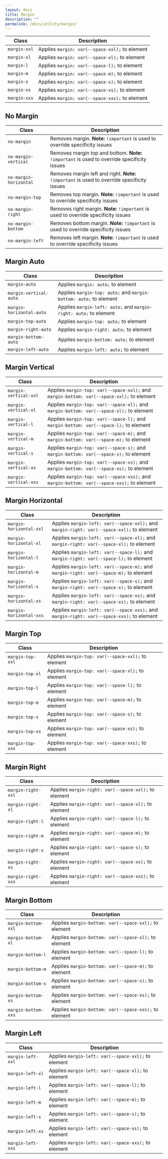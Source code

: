```yaml
---
layout: docs
title: Margin
description: ""
permalink: /docs/utility/margin/
---
```


| Class        | Description                                    |
| ------------ | ---------------------------------------------- |
| `margin-xxl` | Applies `margin: var(--space-xxl);` to element |
| `margin-xl`  | Applies `margin: var(--space-xl);` to element  |
| `margin-l`   | Applies `margin: var(--space-l);` to element   |
| `margin-m`   | Applies `margin: var(--space-m);` to element   |
| `margin-s`   | Applies `margin: var(--space-s);` to element   |
| `margin-xs`  | Applies `margin: var(--space-xs);` to element  |
| `margin-xxs` | Applies `margin: var(--space-xxs);` to element |

## No Margin

| Class                  | Description                                                                                  |
| ---------------------- | -------------------------------------------------------------------------------------------- |
| `no-margin`            | Removes margin. **Note:** `!important` is used to override specificity issues                |
| `no-margin-vertical`   | Removes margin top and bottom. **Note:** `!important` is used to override specificity issues |
| `no-margin-horizontal` | Removes margin left and right. **Note:** `!important` is used to override specificity issues |
| `no-margin-top`        | Removes top margin. **Note:** `!important` is used to override specificity issues            |
| `no-margin-right`      | Removes right margin. **Note:** `!important` is used to override specificity issues          |
| `no-margin-bottom`     | Removes bottom margin. **Note:** `!important` is used to override specificity issues         |
| `no-margin-left`       | Removes left margin. **Note:** `!important` is used to override specificity issues           |

## Margin Auto

| Class                    | Description                                                       |
| ------------------------ | ----------------------------------------------------------------- |
| `margin-auto`            | Applies `margin: auto;` to element                                |
| `margin-vertical-auto`   | Applies `margin-top: auto;` and `margin-bottom: auto;` to element |
| `margin-horizontal-auto` | Applies `margin-left: auto;` and `margin-right: auto;` to element |
| `margin-top-auto`        | Applies `margin-top: auto;` to element                            |
| `margin-right-auto`      | Applies `margin-right: auto;` to element                          |
| `margin-bottom-auto`     | Applies `margin-bottom: auto;` to element                         |
| `margin-left-auto`       | Applies `margin-left: auto;` to element                           |

## Margin Vertical

| Class                 | Description                                                                               |
| --------------------- | ----------------------------------------------------------------------------------------- |
| `margin-vertical-xxl` | Applies `margin-top: var(--space-xxl);` and `margin-bottom: var(--space-xxl);` to element |
| `margin-vertical-xl`  | Applies `margin-top: var(--space-xl);` and `margin-bottom: var(--space-xl);` to element   |
| `margin-vertical-l`   | Applies `margin-top: var(--space-l);` and `margin-bottom: var(--space-l);` to element     |
| `margin-vertical-m`   | Applies `margin-top: var(--space-m);` and `margin-bottom: var(--space-m);` to element     |
| `margin-vertical-s`   | Applies `margin-top: var(--space-s);` and `margin-bottom: var(--space-s);` to element     |
| `margin-vertical-xs`  | Applies `margin-top: var(--space-xs);` and `margin-bottom: var(--space-xs);` to element   |
| `margin-vertical-xxs` | Applies `margin-top: var(--space-xxs);` and `margin-bottom: var(--space-xxs);` to element |

## Margin Horizontal

| Class                   | Description                                                                               |
| ----------------------- | ----------------------------------------------------------------------------------------- |
| `margin-horizontal-xxl` | Applies `margin-left: var(--space-xxl);` and `margin-right: var(--space-xxl);` to element |
| `margin-horizontal-xl`  | Applies `margin-left: var(--space-xl);` and `margin-right: var(--space-xl);` to element   |
| `margin-horizontal-l`   | Applies `margin-left: var(--space-l);` and `margin-right: var(--space-l);` to element     |
| `margin-horizontal-m`   | Applies `margin-left: var(--space-m);` and `margin-right: var(--space-m);` to element     |
| `margin-horizontal-s`   | Applies `margin-left: var(--space-s);` and `margin-right: var(--space-s);` to element     |
| `margin-horizontal-xs`  | Applies `margin-left: var(--space-xs);` and `margin-right: var(--space-xs);` to element   |
| `margin-horizontal-xxs` | Applies `margin-left: var(--space-xxs);` and `margin-right: var(--space-xxs);` to element |

## Margin Top

| Class            | Description                                        |
| ---------------- | -------------------------------------------------- |
| `margin-top-xxl` | Applies `margin-top: var(--space-xxl);` to element |
| `margin-top-xl`  | Applies `margin-top: var(--space-xl);` to element  |
| `margin-top-l`   | Applies `margin-top: var(--space-l);` to element   |
| `margin-top-m`   | Applies `margin-top: var(--space-m);` to element   |
| `margin-top-s`   | Applies `margin-top: var(--space-s);` to element   |
| `margin-top-xs`  | Applies `margin-top: var(--space-xs);` to element  |
| `margin-top-xxs` | Applies `margin-top: var(--space-xxs);` to element |

## Margin Right

| Class              | Description                                          |
| ------------------ | ---------------------------------------------------- |
| `margin-right-xxl` | Applies `margin-right: var(--space-xxl);` to element |
| `margin-right-xl`  | Applies `margin-right: var(--space-xl);` to element  |
| `margin-right-l`   | Applies `margin-right: var(--space-l);` to element   |
| `margin-right-m`   | Applies `margin-right: var(--space-m);` to element   |
| `margin-right-s`   | Applies `margin-right: var(--space-s);` to element   |
| `margin-right-xs`  | Applies `margin-right: var(--space-xs);` to element  |
| `margin-right-xxs` | Applies `margin-right: var(--space-xxs);` to element |

## Margin Bottom

| Class               | Description                                           |
| ------------------- | ----------------------------------------------------- |
| `margin-bottom-xxl` | Applies `margin-bottom: var(--space-xxl);` to element |
| `margin-bottom-xl`  | Applies `margin-bottom: var(--space-xl);` to element  |
| `margin-bottom-l`   | Applies `margin-bottom: var(--space-l);` to element   |
| `margin-bottom-m`   | Applies `margin-bottom: var(--space-m);` to element   |
| `margin-bottom-s`   | Applies `margin-bottom: var(--space-s);` to element   |
| `margin-bottom-xs`  | Applies `margin-bottom: var(--space-xs);` to element  |
| `margin-bottom-xxs` | Applies `margin-bottom: var(--space-xxs);` to element |

## Margin Left

| Class             | Description                                         |
| ----------------- | --------------------------------------------------- |
| `margin-left-xxl` | Applies `margin-left: var(--space-xxl);` to element |
| `margin-left-xl`  | Applies `margin-left: var(--space-xl);` to element  |
| `margin-left-l`   | Applies `margin-left: var(--space-l);` to element   |
| `margin-left-m`   | Applies `margin-left: var(--space-m);` to element   |
| `margin-left-s`   | Applies `margin-left: var(--space-s);` to element   |
| `margin-left-xs`  | Applies `margin-left: var(--space-xs);` to element  |
| `margin-left-xxs` | Applies `margin-left: var(--space-xxs);` to element |
